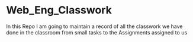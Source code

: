 # Web_Eng_Classwork

In this Repo I am going to maintain a record of all the classwork we have done in the classroom from small tasks to the Assignments assigned to us
